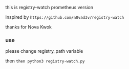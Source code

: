 this is registry-watch prometheus version

Inspired by `https://github.com/n0vad3v/registry-watch`

thanks for Nova Kwok

### use

please change registry_path variable

then `then python3 registry-watch.py`